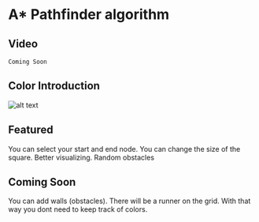# A\* Pathfinder algorithm

## Video

`Coming Soon`

## Color Introduction

![alt text](https://i.hizliresim.com/o0r4ysm.png)

## Featured

You can select your start and end node.
You can change the size of the square.
Better visualizing.
Random obstacles

## Coming Soon

You can add walls (obstacles).
There will be a runner on the grid. With that way you dont need to keep track of colors.
